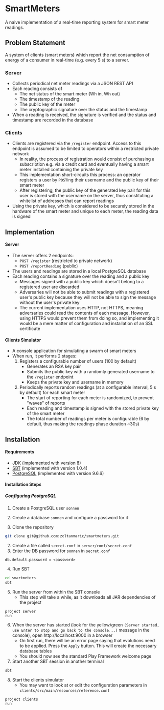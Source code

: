 # SmartMeters

A naive implementation of a real-time reporting system for smart
meter readings.

## Problem Statement

A system of clients (smart meters) which report the net
consumption of energy of a consumer in real-time (e.g. every
5 s) to a server.

### Server
* Collects periodical net meter readings via a JSON REST API
* Each reading consists of
  * The net status of the smart meter (Wh in, Wh out)
  * The timestamp of the reading
  * The public key of the meter
  * The cryptographic signature over the status and the timestamp
* When a reading is received, the signature is verified and the
status and timestamp are recorded in the database

### Clients
* Clients are registered via the `/register` endpoint. Access to
this endpoint is assumed to be limited to operators within a
restricted private network
  * In reality, the process of registration would consist of
  purchasing a subscription e.g. via a credit card and eventually
  having a smart meter installed containing the private key
  * This implementation short-circuits this process: an operator
  registers a user by `POST`ing their username and the public key
  of their smart meter
  * After registering, the public key of the generated key pair
  for this user is stored with the username on the server,
  thus constituting a whitelist of addresses that can report
  readings
* Using the private key, which is considered to be securely stored
in the hardware of the smart meter and unique to each meter, the
reading data is signed

## Implementation
#### Server
* The server offers 2 endpoints:
  * `POST /register` (restricted to private network)
  * `POST /reportReading` (public)
* The users and readings are stored in a local PostgreSQL database
* Each reading contains a signature over the reading and a public
key
  * Messages signed with a public key which doesn't belong to a
  registered user are discarded
  * Adversaries will not be able to submit readings with a
  registered user's public key because they will not be able to
  sign the message without the user's private key
  * The current implementation uses HTTP, not HTTPS, meaning
  adversaries could read the contents of each message. However,
  using HTTPS would prevent them from doing so, and implementing
  it would be a mere matter of configuration and installation of
  an SSL certificate
  
#### Clients Simulator
* A console application for simulating a swarm of smart meters
* When run, it performs 2 stages:
  1. Registers a configurable number of users (100 by default)
     * Generates an RSA key pair
     * Submits the public key with a randomly generated username to
     the `/register` endpoint
     * Keeps the private key and username in memory
  2. Periodically reports random readings (at a configurable
  interval, 5 s by default) for each smart meter
     * The start of reporting for each meter is randomized, to
     prevent "waves" of reports
     * Each reading and timestamp is signed with the stored private
     key of the smart meter
     * The total number of readings per meter is configurable
     (6 by default, thus making the readings phase duration ~30s)
    
    
## Installation
#### Requirements
* JDK (implemented with version 8)
* [SBT](http://www.scala-sbt.org/download.html) (implemented with version 1.0.4)
* [PostgreSQL](https://www.postgresql.org/download) (implemented with version 9.6.6)

#### Installation Steps
##### Configuring PostgreSQL
1. Create a PostgreSQL user `sonnen`
2. Create a database `sonnen` and configure a password for it


1. Clone the repository
```bash
git clone git@github.com:zoltanmaric/smartmeters.git
```
2. Create a file called `secret.conf` in
`server/conf/secret.conf`
3. Enter the DB password for `sonnen` in `secret.conf`
```hocon
db.default.password = <password>
```
4. Run SBT
```bash
cd smartmeters
sbt
```
5. Run the server from within the SBT console
   * This step will take a while, as it downloads all JAR
   dependencies of the project
```sbtshell
project server
run
```
6. When the server has started (look for the yellow/green 
`(Server started, use Enter to stop and go back to the console...)`
message in the console), open http://localhost:9000 in a browser
   * On first run, there will be an error page saying that
   evolutions need to be applied. Press the `Apply` button. This
   will create the necessary database tables
   * You should now see the standard Play Framework welcome page
7. Start another SBT session in another terminal
```bash
sbt
```
8. Start the clients simulator
   * You may want to look at or edit the configuration parameters
   in `clients/src/main/resources/reference.conf`
```sbtshell
project clients
run
```
